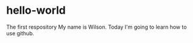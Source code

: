 # hello-world
The first respository
My name is Wilson.
Today I'm going to learn how to use github.


